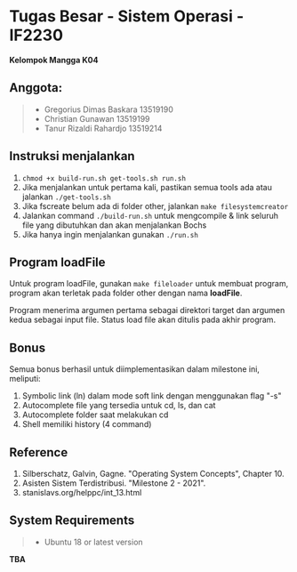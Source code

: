 # Tugas Besar - Sistem Operasi - IF2230
**Kelompok Mangga K04**

## Anggota:
> * Gregorius Dimas Baskara 13519190
> * Christian Gunawan 13519199
> * Tanur Rizaldi Rahardjo 13519214

## Instruksi menjalankan
1. `chmod +x build-run.sh get-tools.sh run.sh`
2. Jika menjalankan untuk pertama kali, pastikan semua tools ada atau jalankan `./get-tools.sh`
3. Jika fscreate belum ada di folder other, jalankan `make filesystemcreator`
4. Jalankan command `./build-run.sh` untuk mengcompile & link seluruh file yang dibutuhkan dan akan menjalankan Bochs
5. Jika hanya ingin menjalankan gunakan `./run.sh`

## Program loadFile
Untuk program loadFile, gunakan `make fileloader` untuk membuat program, program akan terletak pada
folder other dengan nama **loadFile**.

Program menerima argumen pertama sebagai direktori target dan argumen kedua sebagai input file.
Status load file akan ditulis pada akhir program.

## Bonus
Semua bonus berhasil untuk diimplementasikan dalam milestone ini, meliputi:
1. Symbolic link (ln) dalam mode soft link dengan menggunakan flag "-s"
2. Autocomplete file yang tersedia untuk cd, ls, dan cat
3. Autocomplete folder saat melakukan cd
4. Shell memiliki history (4 command)

## Reference
1. Silberschatz, Galvin, Gagne. "Operating System Concepts", Chapter 10.
2. Asisten Sistem Terdistribusi. "Milestone 2 - 2021".
3. stanislavs.org/helppc/int_13.html

## System Requirements
> * Ubuntu 18 or latest version

**TBA**
   
   
<!-- ALSA - Vcxsrv -
- Bochs troubleshoot,
chmod +x troubleshoot
Dependencies
ALSA - Vcxsrv - Ubuntu 20.04 - <TBA>
- xserver
https://medium.com/javarevisited/using-wsl-2-with-x-server-linux-on-windows-a372263533c3
https://www.stat.ipb.ac.id/agusms/index.php/2019/01/15/how-to-run-graphical-linux-applications-on-bash-on-ubuntu-on-windows-10/
- ALSA
https://bbs.archlinux.org/viewtopic.php?id=94696
objdump -D -b binary -m i8086 <filename>

https://www.fountainware.com/EXPL/bios_key_codes.htm
-->
